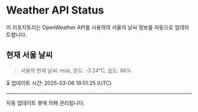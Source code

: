 
# Weather API Status

이 리포지토리는 OpenWeather API를 사용하여 서울의 날씨 정보를 자동으로 업데이트합니다.

## 현재 서울 날씨
> 서울의 현재 날씨: mist, 온도: -3.24°C, 습도: 86%

⏳ 업데이트 시간: 2025-03-06 19:51:25 (UTC)

---
자동 업데이트 봇에 의해 관리됩니다.
